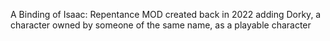 A Binding of Isaac: Repentance MOD created back in 2022 adding Dorky, a character owned by someone of the same name, as a playable character
